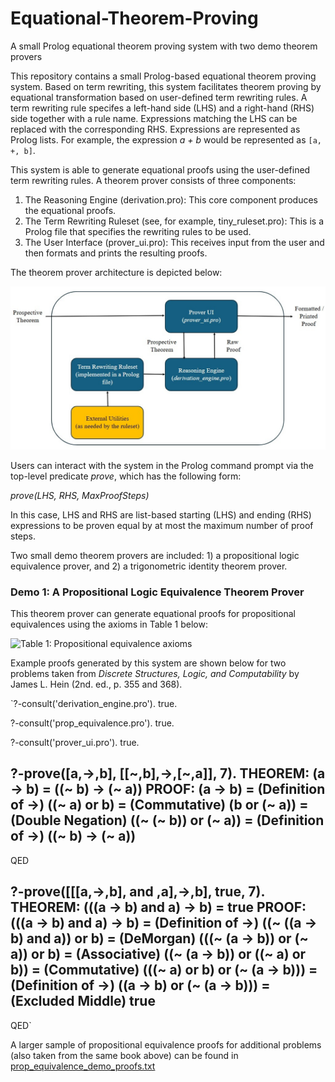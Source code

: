 # Equational-Theorem-Proving
A small Prolog equational theorem proving system with two demo theorem provers

This repository contains a small Prolog-based equational theorem proving system. Based on term rewriting, this system facilitates theorem proving by equational transformation based on user-defined term rewriting rules. A term rewriting rule specifes a left-hand side (LHS) and a right-hand (RHS) side together with a rule name. Expressions matching the LHS can be replaced with the corresponding RHS. Expressions are represented as Prolog lists. For example, the expression *a + b* would be represented as `[a, +, b]`.

This system is able to generate equational proofs using the user-defined term rewriting rules. A theorem prover consists of three components:

1. The Reasoning Engine (derivation.pro): This core component produces the equational proofs.
2. The Term Rewriting Ruleset (see, for example, tiny_ruleset.pro): This is a Prolog file that specifies the rewriting rules to be used.
3. The User Interface (prover_ui.pro): This receives input from the user and then formats and prints the resulting proofs.

The theorem prover architecture is depicted below:

![Figure 1: Theorem prover architecture](./images/prover-architecture.jpg)

Users can interact with the system in the Prolog command prompt via the top-level predicate *prove*, which has the following form:

*prove(LHS, RHS, MaxProofSteps)*

In this case, LHS and RHS are list-based starting (LHS) and ending (RHS) expressions to be proven equal by at most the maximum number of proof steps.

Two small demo theorem provers are included: 1) a propositional logic equivalence prover, and 2) a trigonometric identity theorem prover.

### Demo 1: A Propositional Logic Equivalence Theorem Prover
This theorem prover can generate equational proofs for propositional equivalences using the axioms in Table 1 below:

![Table 1: Propositional equivalence axioms](./images/prop-wquivalences.jpg)

Example proofs generated by this system are shown below for two problems taken from *Discrete Structures, Logic, and Computability* by James L. Hein (2nd. ed., p. 355 and 368).

`?-consult('derivation_engine.pro').
true. 
 
?-consult('prop_equivalence.pro').
true. 
 
?-consult('prover_ui.pro').
true. 
 
?-prove([a,->,b], [[~,b],->,[~,a]], 7).
THEOREM: (a -> b) = ((~ b) -> (~ a))
PROOF:
(a -> b)
= (Definition of ->)
((~ a) or b)
= (Commutative)
(b or (~ a))
= (Double Negation)
((~ (~ b)) or (~ a))
= (Definition of ->)
((~ b) -> (~ a))
---
QED
 
?-prove([[[a,->,b], and ,a],->,b], true, 7).
THEOREM: (((a -> b) and a) -> b) = true
PROOF:
(((a -> b) and a) -> b)
= (Definition of ->)
((~ ((a -> b) and a)) or b)
= (DeMorgan)
(((~ (a -> b)) or (~ a)) or b)
= (Associative)
((~ (a -> b)) or ((~ a) or b))
= (Commutative)
(((~ a) or b) or (~ (a -> b)))
= (Definition of ->)
((a -> b) or (~ (a -> b)))
= (Excluded Middle)
true
---
QED`

A larger sample of propositional equivalence proofs for additional problems (also taken from the same book above) can be found in [prop_equivalence_demo_proofs.txt](./prop_equivalence_demo_proofs.txt)
